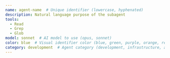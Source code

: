 ```yaml
---
name: agent-name  # Unique identifier (lowercase, hyphenated)
description: Natural language purpose of the subagent
tools:
  - Read
  - Grep
  - Glob
model: sonnet  # AI model to use (opus, sonnet)
color: blue  # Visual identifier color (blue, green, purple, orange, red, yellow, teal)
category: development  # Agent category (development, infrastructure, architecture, design, quality, security, analysis, operations)
---
```



